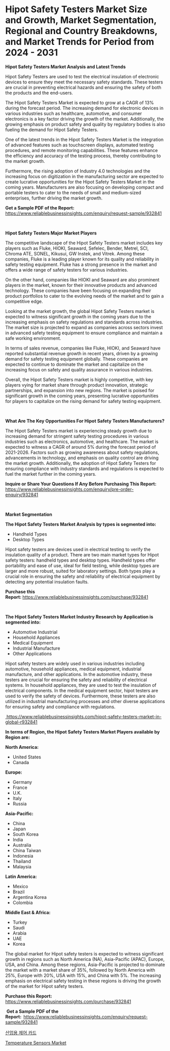 <p><h1>Hipot Safety Testers Market Size and Growth, Market Segmentation, Regional and Country Breakdowns, and Market Trends for Period from 2024 -  2031</h1></p><p><strong>Hipot Safety Testers Market Analysis and Latest Trends</strong></p>
<p><p>Hipot Safety Testers are used to test the electrical insulation of electronic devices to ensure they meet the necessary safety standards. These testers are crucial in preventing electrical hazards and ensuring the safety of both the products and the end-users.</p><p>The Hipot Safety Testers Market is expected to grow at a CAGR of 13% during the forecast period. The increasing demand for electronic devices in various industries such as healthcare, automotive, and consumer electronics is a key factor driving the growth of the market. Additionally, the growing emphasis on product safety and quality by regulatory bodies is also fueling the demand for Hipot Safety Testers.</p><p>One of the latest trends in the Hipot Safety Testers Market is the integration of advanced features such as touchscreen displays, automated testing procedures, and remote monitoring capabilities. These features enhance the efficiency and accuracy of the testing process, thereby contributing to the market growth.</p><p>Furthermore, the rising adoption of Industry 4.0 technologies and the increasing focus on digitization in the manufacturing sector are expected to create lucrative opportunities for the Hipot Safety Testers Market in the coming years. Manufacturers are also focusing on developing compact and portable testers to cater to the needs of small and medium-sized enterprises, further driving the market growth.</p></p>
<p><strong>Get a Sample PDF of the Report:&nbsp;</strong> <a href="https://www.reliablebusinessinsights.com/enquiry/request-sample/932841">https://www.reliablebusinessinsights.com/enquiry/request-sample/932841</a></p>
<p>&nbsp;</p>
<p><strong>Hipot Safety Testers Major Market Players</strong></p>
<p><p>The competitive landscape of the Hipot Safety Testers market includes key players such as Fluke, HIOKI, Seaward, Sefelec, Bender, Metrel, SCI, Chroma ATE, SONEL, Kikusui, GW Instek, and Vitrek. Among these companies, Fluke is a leading player known for its quality and reliability in safety testing equipment. Fluke has a strong presence in the market and offers a wide range of safety testers for various industries.</p><p>On the other hand, companies like HIOKI and Seaward are also prominent players in the market, known for their innovative products and advanced technology. These companies have been focusing on expanding their product portfolios to cater to the evolving needs of the market and to gain a competitive edge.</p><p>Looking at the market growth, the global Hipot Safety Testers market is expected to witness significant growth in the coming years due to the increasing emphasis on safety regulations and standards across industries. The market size is projected to expand as companies across sectors invest in advanced safety testing equipment to ensure compliance and maintain a safe working environment.</p><p>In terms of sales revenue, companies like Fluke, HIOKI, and Seaward have reported substantial revenue growth in recent years, driven by a growing demand for safety testing equipment globally. These companies are expected to continue to dominate the market and capitalize on the increasing focus on safety and quality assurance in various industries.</p><p>Overall, the Hipot Safety Testers market is highly competitive, with key players vying for market share through product innovation, strategic partnerships, and expansion into new regions. The market is poised for significant growth in the coming years, presenting lucrative opportunities for players to capitalize on the rising demand for safety testing equipment.</p></p>
<p>&nbsp;</p>
<p><strong>What Are The Key Opportunities For Hipot Safety Testers Manufacturers?</strong></p>
<p><p>The Hipot Safety Testers market is experiencing steady growth due to increasing demand for stringent safety testing procedures in various industries such as electronics, automotive, and healthcare. The market is expected to witness a CAGR of around 5% during the forecast period of 2021-2026. Factors such as growing awareness about safety regulations, advancements in technology, and emphasis on quality control are driving the market growth. Additionally, the adoption of Hipot Safety Testers for ensuring compliance with industry standards and regulations is expected to fuel the market further in the coming years.</p></p>
<p><strong>Inquire or Share Your Questions If Any Before Purchasing This Report:</strong> <a href="https://www.reliablebusinessinsights.com/enquiry/pre-order-enquiry/932841">https://www.reliablebusinessinsights.com/enquiry/pre-order-enquiry/932841</a></p>
<p>&nbsp;</p>
<p><strong>Market Segmentation</strong></p>
<p><strong>The Hipot Safety Testers Market Analysis by types is segmented into:</strong></p>
<p><ul><li>Handheld Types</li><li>Desktop Types</li></ul></p>
<p><p>Hipot safety testers are devices used in electrical testing to verify the insulation quality of a product. There are two main market types for Hipot safety testers: handheld types and desktop types. Handheld types offer portability and ease of use, ideal for field testing, while desktop types are larger and more robust, suited for laboratory settings. Both types play a crucial role in ensuring the safety and reliability of electrical equipment by detecting any potential insulation faults.</p></p>
<p><strong>Purchase this Report:&nbsp;</strong><a href="https://www.reliablebusinessinsights.com/purchase/932841">https://www.reliablebusinessinsights.com/purchase/932841</a></p>
<p>&nbsp;</p>
<p><strong>The Hipot Safety Testers Market Industry Research by Application is segmented into:</strong></p>
<p><ul><li>Automotive Industrial</li><li>Household Appliances</li><li>Medical Equipment</li><li>Industrial Manufacture</li><li>Other Applications</li></ul></p>
<p><p>Hipot safety testers are widely used in various industries including automotive, household appliances, medical equipment, industrial manufacture, and other applications. In the automotive industry, these testers are crucial for ensuring the safety and reliability of electrical systems. In household appliances, they are used to test the insulation of electrical components. In the medical equipment sector, hipot testers are used to verify the safety of devices. Furthermore, these testers are also utilized in industrial manufacturing processes and other diverse applications for ensuring safety and compliance with regulations.</p></p>
<p><a href="https://www.reliablebusinessinsights.com/hipot-safety-testers-market-in-global-r932841">&nbsp;https://www.reliablebusinessinsights.com/hipot-safety-testers-market-in-global-r932841</a></p>
<p><strong>In terms of Region, the Hipot Safety Testers Market Players available by Region are:</strong></p>
<p>
    <p> <strong> North America: </strong>
        <ul>
            <li>United States</li>
            <li>Canada</li>
        </ul>
        </p> 
    <p> <strong> Europe: </strong>
        <ul>
            <li>Germany</li>
            <li>France</li>
            <li>U.K.</li>
            <li>Italy</li>
            <li>Russia</li>
        </ul>
        </p> 
    <p> <strong> Asia-Pacific: </strong>
        <ul>
            <li>China</li>
            <li>Japan</li>
            <li>South Korea</li>
            <li>India</li>
            <li>Australia</li>
            <li>China Taiwan</li>
            <li>Indonesia</li>
            <li>Thailand</li>
            <li>Malaysia</li>
        </ul>
        </p> 
    <p> <strong> Latin America: </strong>
        <ul>
            <li>Mexico</li>
            <li>Brazil</li>
            <li>Argentina Korea</li>
            <li>Colombia</li>
        </ul>
        </p> 
    <p> <strong> Middle East & Africa: </strong>
        <ul>
            <li>Turkey</li>
            <li>Saudi</li>
            <li>Arabia</li>
            <li>UAE</li>
            <li>Korea</li>
        </ul>
    </p>
    </p>
<p><p>The global market for Hipot safety testers is expected to witness significant growth in regions such as North America (NA), Asia-Pacific (APAC), Europe, USA, and China. Among these regions, Asia-Pacific is projected to dominate the market with a market share of 35%, followed by North America with 25%, Europe with 20%, USA with 15%, and China with 5%. The increasing emphasis on electrical safety testing in these regions is driving the growth of the market for Hipot safety testers.</p></p>
<p><strong>Purchase this Report: </strong><a href="https://www.reliablebusinessinsights.com/purchase/932841">https://www.reliablebusinessinsights.com/purchase/932841</a></p>
<p>&nbsp;<strong>Get a Sample PDF of the Report:&nbsp;&nbsp;</strong><a href="https://www.reliablebusinessinsights.com/enquiry/request-sample/932841">https://www.reliablebusinessinsights.com/enquiry/request-sample/932841</a></p>
<p><strong></strong></p>
<p><p><a href="https://github.com/laholand/Market-Research-Report-List-4/blob/main/2211059124269.md">산업용 제어 카드</a></p><p><a href="https://issuu.com/reportprime-2/docs/temperature-sensors-market-size-2030.pptx">Temperature Sensors Market</a></p></p>